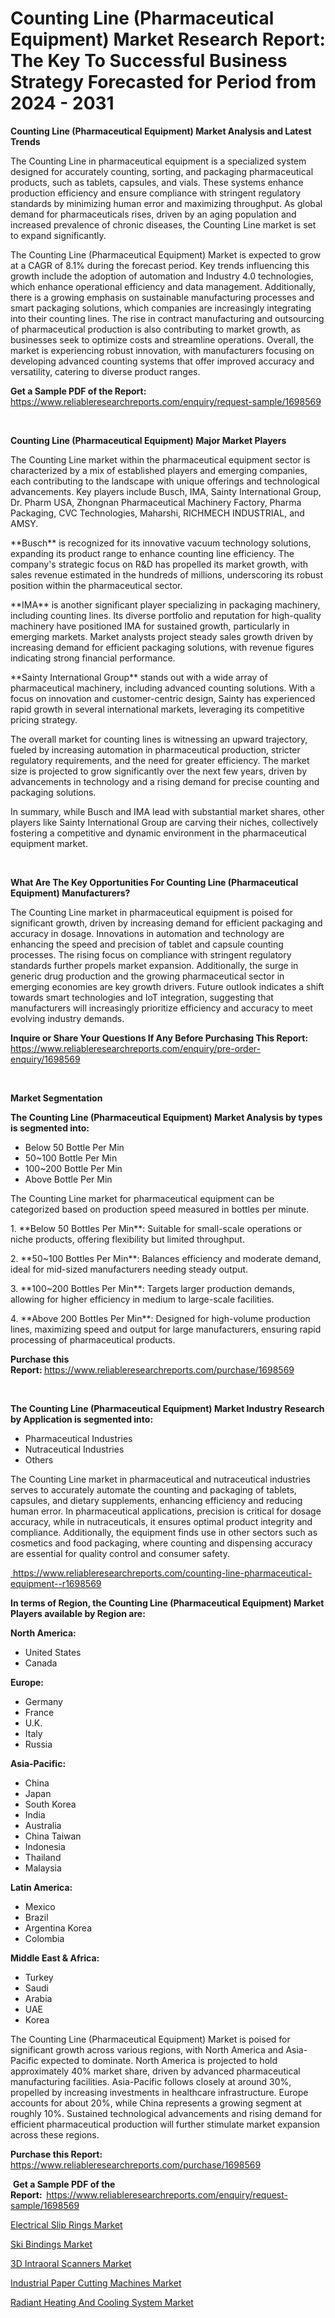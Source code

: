 <p><h1>Counting Line (Pharmaceutical Equipment) Market Research Report: The Key To Successful Business Strategy Forecasted for Period from 2024 - 2031</h1></p><p><strong>Counting Line (Pharmaceutical Equipment) Market Analysis and Latest Trends</strong></p>
<p><p>The Counting Line in pharmaceutical equipment is a specialized system designed for accurately counting, sorting, and packaging pharmaceutical products, such as tablets, capsules, and vials. These systems enhance production efficiency and ensure compliance with stringent regulatory standards by minimizing human error and maximizing throughput. As global demand for pharmaceuticals rises, driven by an aging population and increased prevalence of chronic diseases, the Counting Line market is set to expand significantly.</p><p>The Counting Line (Pharmaceutical Equipment) Market is expected to grow at a CAGR of 8.1% during the forecast period. Key trends influencing this growth include the adoption of automation and Industry 4.0 technologies, which enhance operational efficiency and data management. Additionally, there is a growing emphasis on sustainable manufacturing processes and smart packaging solutions, which companies are increasingly integrating into their counting lines. The rise in contract manufacturing and outsourcing of pharmaceutical production is also contributing to market growth, as businesses seek to optimize costs and streamline operations. Overall, the market is experiencing robust innovation, with manufacturers focusing on developing advanced counting systems that offer improved accuracy and versatility, catering to diverse product ranges.</p></p>
<p><strong>Get a Sample PDF of the Report:&nbsp;</strong> <a href="https://www.reliableresearchreports.com/enquiry/request-sample/1698569?utm_campaign=1509&utm_medium=2&utm_source=Github&utm_content=ia&utm_term=20102024&utm_id=counting-line-pharmaceutical-equipment">https://www.reliableresearchreports.com/enquiry/request-sample/1698569</a></p>
<p>&nbsp;</p>
<p><strong>Counting Line (Pharmaceutical Equipment) Major Market Players</strong></p>
<p><p>The Counting Line market within the pharmaceutical equipment sector is characterized by a mix of established players and emerging companies, each contributing to the landscape with unique offerings and technological advancements. Key players include Busch, IMA, Sainty International Group, Dr. Pharm USA, Zhongnan Pharmaceutical Machinery Factory, Pharma Packaging, CVC Technologies, Maharshi, RICHMECH INDUSTRIAL, and AMSY.</p><p>**Busch** is recognized for its innovative vacuum technology solutions, expanding its product range to enhance counting line efficiency. The company's strategic focus on R&D has propelled its market growth, with sales revenue estimated in the hundreds of millions, underscoring its robust position within the pharmaceutical sector.</p><p>**IMA** is another significant player specializing in packaging machinery, including counting lines. Its diverse portfolio and reputation for high-quality machinery have positioned IMA for sustained growth, particularly in emerging markets. Market analysts project steady sales growth driven by increasing demand for efficient packaging solutions, with revenue figures indicating strong financial performance.</p><p>**Sainty International Group** stands out with a wide array of pharmaceutical machinery, including advanced counting solutions. With a focus on innovation and customer-centric design, Sainty has experienced rapid growth in several international markets, leveraging its competitive pricing strategy. </p><p>The overall market for counting lines is witnessing an upward trajectory, fueled by increasing automation in pharmaceutical production, stricter regulatory requirements, and the need for greater efficiency. The market size is projected to grow significantly over the next few years, driven by advancements in technology and a rising demand for precise counting and packaging solutions. </p><p>In summary, while Busch and IMA lead with substantial market shares, other players like Sainty International Group are carving their niches, collectively fostering a competitive and dynamic environment in the pharmaceutical equipment market.</p></p>
<p>&nbsp;</p>
<p><strong>What Are The Key Opportunities For Counting Line (Pharmaceutical Equipment) Manufacturers?</strong></p>
<p><p>The Counting Line market in pharmaceutical equipment is poised for significant growth, driven by increasing demand for efficient packaging and accuracy in dosage. Innovations in automation and technology are enhancing the speed and precision of tablet and capsule counting processes. The rising focus on compliance with stringent regulatory standards further propels market expansion. Additionally, the surge in generic drug production and the growing pharmaceutical sector in emerging economies are key growth drivers. Future outlook indicates a shift towards smart technologies and IoT integration, suggesting that manufacturers will increasingly prioritize efficiency and accuracy to meet evolving industry demands.</p></p>
<p><strong>Inquire or Share Your Questions If Any Before Purchasing This Report:</strong> <a href="https://www.reliableresearchreports.com/enquiry/pre-order-enquiry/1698569?utm_campaign=1509&utm_medium=2&utm_source=Github&utm_content=ia&utm_term=20102024&utm_id=counting-line-pharmaceutical-equipment">https://www.reliableresearchreports.com/enquiry/pre-order-enquiry/1698569</a></p>
<p>&nbsp;</p>
<p><strong>Market Segmentation</strong></p>
<p><strong>The Counting Line (Pharmaceutical Equipment) Market Analysis by types is segmented into:</strong></p>
<p><ul><li>Below 50 Bottle Per Min</li><li>50~100 Bottle Per Min</li><li>100~200 Bottle Per Min</li><li>Above Bottle Per Min</li></ul></p>
<p><p>The Counting Line market for pharmaceutical equipment can be categorized based on production speed measured in bottles per minute. </p><p>1. **Below 50 Bottles Per Min**: Suitable for small-scale operations or niche products, offering flexibility but limited throughput.</p><p>   </p><p>2. **50~100 Bottles Per Min**: Balances efficiency and moderate demand, ideal for mid-sized manufacturers needing steady output.</p><p>3. **100~200 Bottles Per Min**: Targets larger production demands, allowing for higher efficiency in medium to large-scale facilities.</p><p>4. **Above 200 Bottles Per Min**: Designed for high-volume production lines, maximizing speed and output for large manufacturers, ensuring rapid processing of pharmaceutical products.</p></p>
<p><strong>Purchase this Report:&nbsp;</strong><a href="https://www.reliableresearchreports.com/purchase/1698569?utm_campaign=1509&utm_medium=2&utm_source=Github&utm_content=ia&utm_term=20102024&utm_id=counting-line-pharmaceutical-equipment">https://www.reliableresearchreports.com/purchase/1698569</a></p>
<p>&nbsp;</p>
<p><strong>The Counting Line (Pharmaceutical Equipment) Market Industry Research by Application is segmented into:</strong></p>
<p><ul><li>Pharmaceutical Industries</li><li>Nutraceutical Industries</li><li>Others</li></ul></p>
<p><p>The Counting Line market in pharmaceutical and nutraceutical industries serves to accurately automate the counting and packaging of tablets, capsules, and dietary supplements, enhancing efficiency and reducing human error. In pharmaceutical applications, precision is critical for dosage accuracy, while in nutraceuticals, it ensures optimal product integrity and compliance. Additionally, the equipment finds use in other sectors such as cosmetics and food packaging, where counting and dispensing accuracy are essential for quality control and consumer safety.</p></p>
<p><a href="https://www.reliableresearchreports.com/counting-line-pharmaceutical-equipment--r1698569?utm_campaign=1509&utm_medium=2&utm_source=Github&utm_content=ia&utm_term=20102024&utm_id=counting-line-pharmaceutical-equipment">&nbsp;https://www.reliableresearchreports.com/counting-line-pharmaceutical-equipment--r1698569</a></p>
<p><strong>In terms of Region, the Counting Line (Pharmaceutical Equipment) Market Players available by Region are:</strong></p>
<p>
    <p> <strong> North America: </strong>
        <ul>
            <li>United States</li>
            <li>Canada</li>
        </ul>
        </p> 
    <p> <strong> Europe: </strong>
        <ul>
            <li>Germany</li>
            <li>France</li>
            <li>U.K.</li>
            <li>Italy</li>
            <li>Russia</li>
        </ul>
        </p> 
    <p> <strong> Asia-Pacific: </strong>
        <ul>
            <li>China</li>
            <li>Japan</li>
            <li>South Korea</li>
            <li>India</li>
            <li>Australia</li>
            <li>China Taiwan</li>
            <li>Indonesia</li>
            <li>Thailand</li>
            <li>Malaysia</li>
        </ul>
        </p> 
    <p> <strong> Latin America: </strong>
        <ul>
            <li>Mexico</li>
            <li>Brazil</li>
            <li>Argentina Korea</li>
            <li>Colombia</li>
        </ul>
        </p> 
    <p> <strong> Middle East & Africa: </strong>
        <ul>
            <li>Turkey</li>
            <li>Saudi</li>
            <li>Arabia</li>
            <li>UAE</li>
            <li>Korea</li>
        </ul>
    </p>
    </p>
<p><p>The Counting Line (Pharmaceutical Equipment) Market is poised for significant growth across various regions, with North America and Asia-Pacific expected to dominate. North America is projected to hold approximately 40% market share, driven by advanced pharmaceutical manufacturing facilities. Asia-Pacific follows closely at around 30%, propelled by increasing investments in healthcare infrastructure. Europe accounts for about 20%, while China represents a growing segment at roughly 10%. Sustained technological advancements and rising demand for efficient pharmaceutical production will further stimulate market expansion across these regions.</p></p>
<p><strong>Purchase this Report: </strong><a href="https://www.reliableresearchreports.com/purchase/1698569?utm_campaign=1509&utm_medium=2&utm_source=Github&utm_content=ia&utm_term=20102024&utm_id=counting-line-pharmaceutical-equipment">https://www.reliableresearchreports.com/purchase/1698569</a></p>
<p>&nbsp;<strong>Get a Sample PDF of the Report:&nbsp;&nbsp;</strong><a href="https://www.reliableresearchreports.com/enquiry/request-sample/1698569?utm_campaign=1509&utm_medium=2&utm_source=Github&utm_content=ia&utm_term=20102024&utm_id=counting-line-pharmaceutical-equipment">https://www.reliableresearchreports.com/enquiry/request-sample/1698569</a></p>
<p><strong></strong></p>
<p><p><a href="https://www.linkedin.com/pulse/deep-dive-electrical-slip-rings-market-itstrends-segmentation-1xb6e?utm_campaign=1509&utm_medium=2&utm_source=Github&utm_content=ia&utm_term=20102024&utm_id=counting-line-pharmaceutical-equipment">Electrical Slip Rings Market</a></p><p><a href="https://github.com/SamiaChowdhury801/Market-Research-Report-List-1/blob/main/ski-bindings-market.md?utm_campaign=1509&utm_medium=2&utm_source=Github&utm_content=ia&utm_term=20102024&utm_id=counting-line-pharmaceutical-equipment">Ski Bindings Market</a></p><p><a href="https://www.linkedin.com/pulse/global-3d-intraoral-scanners-market-landscape-future-trends-s4ehf?utm_campaign=1509&utm_medium=2&utm_source=Github&utm_content=ia&utm_term=20102024&utm_id=counting-line-pharmaceutical-equipment">3D Intraoral Scanners Market</a></p><p><a href="https://www.linkedin.com/pulse/emerging-technologies-reshaping-industrial-paper-cutting-machines-zeuce?utm_campaign=1509&utm_medium=2&utm_source=Github&utm_content=ia&utm_term=20102024&utm_id=counting-line-pharmaceutical-equipment">Industrial Paper Cutting Machines Market</a></p><p><a href="https://www.linkedin.com/pulse/market-insights-global-radiant-heating-cooling-system-forecast-bwzle?utm_campaign=1509&utm_medium=2&utm_source=Github&utm_content=ia&utm_term=20102024&utm_id=counting-line-pharmaceutical-equipment">Radiant Heating And Cooling System Market</a></p></p>